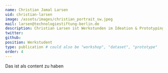 ```yaml
---
name: Christian Jamal Larsen
uid: christian-larsen
image: /assets/images/christian_portrait_sw.jpeg
mail: larsen@technologiestiftung-berlin.de
description: Christian Larsen ist Werkstunden im Ideation & Prototyping Lab der Technologiestiftung Berlin und unterstützt das OpenTrafficCount Team. Er studiert Stadt- und Regionalplanung (B.Sc) an der TU Berlin.
twitter:
github:
position: Werkstudent
type: publication # could also be "workshop", "dataset", "prototype"
order: 4
---
```


Das ist als content zu haben
